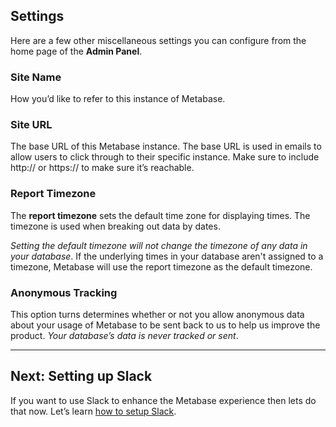 
## Settings
Here are a few other miscellaneous settings you can configure from the home page of the **Admin Panel**.

### Site Name
How you’d like to refer to this instance of Metabase.

### Site URL
The base URL of this Metabase instance. The base URL is used in emails to allow users to click through to their specific instance. Make sure to include http:// or https:// to make sure it’s reachable.

### Report Timezone
The **report timezone** sets the default time zone for displaying times. The timezone is used when breaking out data by dates.  

*Setting the default timezone will not change the timezone of any data in your database*. If the underlying times in your database aren't assigned to a timezone, Metabase will use the report timezone as the default timezone.  

### Anonymous Tracking
This option turns determines whether or not you allow anonymous data about your usage of Metabase to be sent back to us to help us improve the product. *Your database’s data is never tracked or sent*.

---

## Next: Setting up Slack
If you want to use Slack to enhance the Metabase experience then lets do that now. Let’s learn [how to setup Slack](09-setting-up-slack.md).
